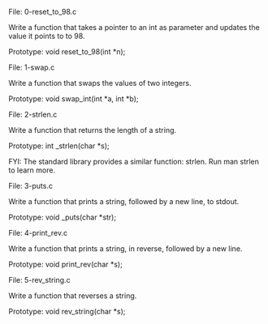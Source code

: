 File: 0-reset_to_98.c

Write a function that takes a pointer to an int as parameter and updates the value it points to to 98.

Prototype: void reset_to_98(int *n);




File: 1-swap.c

Write a function that swaps the values of two integers.

Prototype: void swap_int(int *a, int *b);



File: 2-strlen.c

Write a function that returns the length of a string.

Prototype: int _strlen(char *s);

FYI: The standard library provides a similar function: strlen. Run man strlen to learn more.


File: 3-puts.c

Write a function that prints a string, followed by a new line, to stdout.

Prototype: void _puts(char *str);


File: 4-print_rev.c

Write a function that prints a string, in reverse, followed by a new line.

Prototype: void print_rev(char *s);


File: 5-rev_string.c

Write a function that reverses a string.

Prototype: void rev_string(char *s);
